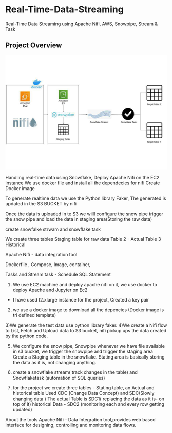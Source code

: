 # Real-Time-Data-Streaming
Real-Time Data Streaming using Apache Nifi, AWS, Snowpipe, Stream & Task


## Project Overview 

![cloud Architecture](https://github.com/pranjals26/Real-Time-Data-Streaming/blob/main/Real%20Time%20Data%20Streaming.jpg) 

Handling real-time data using Snowflake, 
Deploy Apache Nifi on the EC2 instance 
We use docker file and install all the dependecies for nifi
Create Docker image


To generate realtime data we use the Python library Faker, The generated is updated in the S3 BUCKET by nifi

Once the data is uploaded in te S3 we willl configure the snow pipe
trigger the snow pipe and load the data in staging area(Storing the raw data) 

create snowfalke strwam and snowflake task 

We create three tables 
Staging table for raw data 
Table 2 - Actual 
Table 3 Historical 

Apache Nifi - data integration tool 

Dockerfile , Compose, Image, container, 


Tasks and Stream 
task - Schedule SQL Statement 

1) We use EC2 machine and deploy apache nifi on it, we use docker to deploy Apache and Jupyter on Ec2
  - I have used t2.xlarge instance for the project, Created a key pair 
2) we use a docker image to download all the depencies (Docker image is tri defined template) 

3)We generate the test data use python library faker.
4)We create a Nifi flow to List, Fetch and Upload data to S3 bucket, nifi pickup ups the data created by the python code. 


5) We configure the snow pipe, Snowpipe whenever we have file available in s3 bucket, we trigger the snowpipe and trigger the staging area
Create a Staging table in the snowflake. 
Stating area is basically storing the data as it is, not changing anything.

6) create a snowflake stream( track changes in the table) and Snowflaketask (automation of SQL queries) 

7) for the project we create three tables - Stating table, an Actual and historical table
Used CDC (Change Data Concept) and SDC(Slowly changing data ) 
The actual Table is SDC1( replacing the data as it is- on top of it)
historical Data - SDC2 (monitoring each and every row getting updated)


About the tools 
Apache Nifi - Data Integration tool,provides web based interface for designing, controlling and monitoring data flows. 




